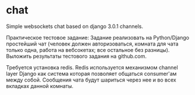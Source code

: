 # chat
Simple websockets chat based on django 3.0.1 channels.

Практическое тестовое задание:
Задание реализовать на Python/Django простейший чат (человек должен авторизоваться, комната для чата только одна, работа на вебсокетах; все остальное без разницы).
Выложить результаты тестового задания на github.com.

Требуется установка redis.
Redis используется механизмом channel layer Django как система которая позволяет общаться consumer'ам между собой.
Сообщения чата будут шариться через нее и во всех вкладках данной комнаты.
